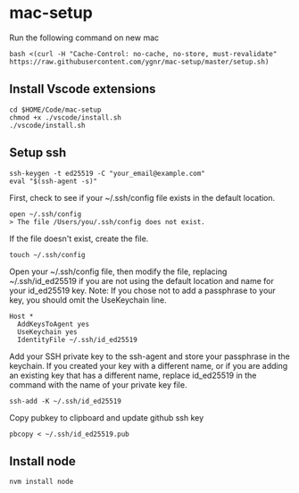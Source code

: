 # mac-setup

Run the following command on new mac

```
bash <(curl -H "Cache-Control: no-cache, no-store, must-revalidate" https://raw.githubusercontent.com/ygnr/mac-setup/master/setup.sh)
```

## Install Vscode extensions

```
cd $HOME/Code/mac-setup
chmod +x ./vscode/install.sh
./vscode/install.sh
```

## Setup ssh

```
ssh-keygen -t ed25519 -C "your_email@example.com"
eval "$(ssh-agent -s)"
```
First, check to see if your ~/.ssh/config file exists in the default location.

```
open ~/.ssh/config
> The file /Users/you/.ssh/config does not exist.
```

If the file doesn't exist, create the file.
```
touch ~/.ssh/config
```

Open your ~/.ssh/config file, then modify the file, replacing ~/.ssh/id_ed25519 if you are not using the default location and name for your id_ed25519 key.
Note: If you chose not to add a passphrase to your key, you should omit the UseKeychain line.

```
Host *
  AddKeysToAgent yes
  UseKeychain yes
  IdentityFile ~/.ssh/id_ed25519
```

Add your SSH private key to the ssh-agent and store your passphrase in the keychain. If you created your key with a different name, or if you are adding an existing key that has a different name, replace id_ed25519 in the command with the name of your private key file.

```
ssh-add -K ~/.ssh/id_ed25519
```

Copy pubkey to clipboard and update github ssh key
```
pbcopy < ~/.ssh/id_ed25519.pub
```

## Install node
```
nvm install node
```
